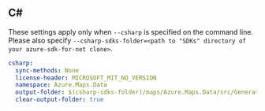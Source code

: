 ## C#

These settings apply only when `--csharp` is specified on the command line.
Please also specify `--csharp-sdks-folder=<path to "SDKs" directory of your azure-sdk-for-net clone>`.

```yaml $(csharp)
csharp:
  sync-methods: None
  license-header: MICROSOFT_MIT_NO_VERSION
  namespace: Azure.Maps.Data
  output-folder: $(csharp-sdks-folder)/maps/Azure.Maps.Data/src/Generated
  clear-output-folder: true
```